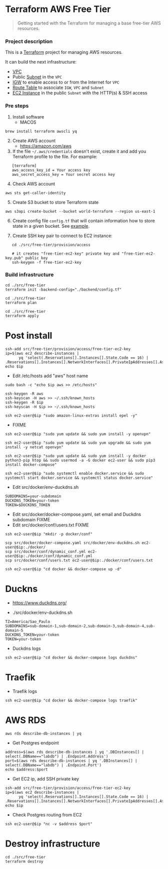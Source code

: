 # Terraform AWS Free Tier

> Getting started with the Terraform for managing a base free-tier AWS resources.

### Project description

This is a [Terraform](https://www.terraform.io/) project for managing AWS resources. 

It can build the next infrastructure:

* [VPC](https://docs.aws.amazon.com/vpc/latest/userguide/what-is-amazon-vpc.html)
* Public [Subnet](https://docs.aws.amazon.com/vpc/latest/userguide/working-with-vpcs.html#AddaSubnet) in the `VPC`
* [IGW](https://docs.aws.amazon.com/vpc/latest/userguide/VPC_Internet_Gateway.html) to enable access to or from the Internet for `VPC`
* [Route Table](https://docs.aws.amazon.com/vpc/latest/userguide/VPC_Route_Tables.html) to associate `IGW`, `VPC` and `Subnet`
* [EC2 Instance](https://docs.aws.amazon.com/AWSEC2/latest/UserGuide/concepts.html) in the public `Subnet` with the HTTP(s) & SSH access

### Pre steps

1. Install software
   * MACOS 
 ```shell
brew install terraform awscli yq
```
2. Create AWS account
   * https://amazon.com/aws
3. If the file `~/.aws/credentials` doesn't exist, create it and add you Terraform profile to the file. For example:
```text
   [terraform]
   aws_access_key_id = Your access key
   aws_secret_access_key = Your secret access key 
```
4. Check AWS account
```shell
aws sts get-caller-identity
```
5. Create S3 bucket to store Terraform state
```shell
aws s3api create-bucket --bucket world-terraform --region us-east-1
```
6. Create config file `config.tf` that will contain information how to store state in a given bucket. See [example](./src/free-tier/backend/example.config.tf).

8. Create SSH key pair to connect to EC2 instance:
```shell
   cd ./src/free-tier/provision/access

   # it creates "free-tier-ec2-key" private key and "free-tier-ec2-key.pub" public key
   ssh-keygen -f free-tier-ec2-key
``` 
   
### Build infrastructure

```shell
cd ./src/free-tier
terraform init -backend-config="./backend/config.tf"
```

```shell
cd ./src/free-tier
terraform plan
```

```shell
cd ./src/free-tier
terraform apply
```

# Post install

```shell
ssh-add src/free-tier/provision/access/free-tier-ec2-key
ip=$(aws ec2 describe-instances | 
      yq 'select(.Reservations[].Instances[].State.Code == 16) | .Reservations[].Instances[].NetworkInterfaces[].PrivateIpAddresses[].Association.PublicIp')
echo $ip
```

   * Edit /etc/hosts add "aws" host name
```shell
sudo bash -c "echo $ip aws >> /etc/hosts"
```

```shell
ssh-keygen -R aws  
ssh-keyscan -H aws >> ~/.ssh/known_hosts
ssh-keygen -R $ip
ssh-keyscan -H $ip >> ~/.ssh/known_hosts
```

```shell
ssh ec2-user@$ip "sudo amazon-linux-extras install epel -y"
```

   * FIXME
```shell
ssh ec2-user@$ip "sudo yum update && sudo yum install -y openvpn"
```

```shell
ssh ec2-user@$ip "sudo yum update && sudo yum upgrade && sudo yum install -y netcat openvpn"
```

```shell
ssh ec2-user@$ip "sudo yum update && sudo yum install -y docker python3-pip htop && sudo usermod -a -G docker ec2-user && sudo pip3 install docker-compose"
```

```shell
ssh ec2-user@$ip "sudo systemctl enable docker.service && sudo systemctl start docker.service && systemctl status docker.service"
```

   * Edit src/docker/env-duckdns.sh
```text
SUBDOMAINS=your-subdomain
DUCKDNS_TOKEN=your-token
TOKEN=$DUCKDNS_TOKEN
``` 

   * Edit src/docker/docker-compose.yaml, set email and Duckdns subdomain FIXME
   * Edit src/docker/conf/users.txt FIXME

```shell
ssh ec2-user@$ip "mkdir -p docker/conf"
 ```

```shell
scp src/docker/docker-compose.yaml src/docker/env-duckdns.sh ec2-user@$ip:./docker/
scp src/docker/conf/dynamic_conf.yml ec2-user@$ip:./docker/conf/dynamic_conf.yml
scp src/docker/conf/users.txt ec2-user@$ip:./docker/conf/users.txt
```

```shell
ssh ec2-user@$ip "cd docker && docker-compose up -d"
```

# Duckns
   * https://www.duckdns.org/

   * ./src/docker/env-duckdns.sh
```text
TZ=America/Sao_Paulo
SUBDOMAINS=sub-domain-1,sub-domain-2,sub-domain-3,sub-domain-4,sub-domain-5
DUCKDNS_TOKEN=your-token
TOKEN=your-token
```

   * Duckdns logs
```shell
ssh ec2-user@$ip "cd docker && docker-compose logs duckdns"
```

# Traefik
   * Traefik logs
```shell
ssh ec2-user@$ip "cd docker && docker-compose logs traefik"
```

# AWS RDS
```shell
aws rds describe-db-instances | yq
```

   * Get Postgres endpoint
```shell
address=$(aws rds describe-db-instances | yq '.DBInstances[] | select(.DBName=="labdb") | .Endpoint.Address')
port=$(aws rds describe-db-instances | yq '.DBInstances[] | select(.DBName=="labdb") | .Endpoint.Port')
echo $address:$port
```

   * Get EC2 ip, add SSH private key
```shell
ssh-add src/free-tier/provision/access/free-tier-ec2-key
ip=$(aws ec2 describe-instances | 
      yq 'select(.Reservations[].Instances[].State.Code == 16) | .Reservations[].Instances[].NetworkInterfaces[].PrivateIpAddresses[].Association.PublicIp')
echo $ip
```

   * Check Postgres routing from EC2
```shell
ssh ec2-user@$ip "nc -v $address $port"
```

# Destroy infrastructure
```shell
cd ./src/free-tier
terraform destroy
```
